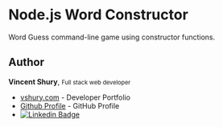 # Node.js Word Constructor

Word Guess command-line game using constructor functions.


## Author

**Vincent Shury**, <small>Full stack web developer</small>
- [vshury.com](https://www.vshury.com) - Developer Portfolio
- [Github Profile](https://github.com/Vincent440) - GitHub Profile
-  [![Linkedin Badge](https://img.shields.io/badge/-Vincent_Shury-blue?style=flat-square&logo=Linkedin&logoColor=white&link=https://www.linkedin.com/in/vincent-shury/)](https://www.linkedin.com/in/VincentShury/)
